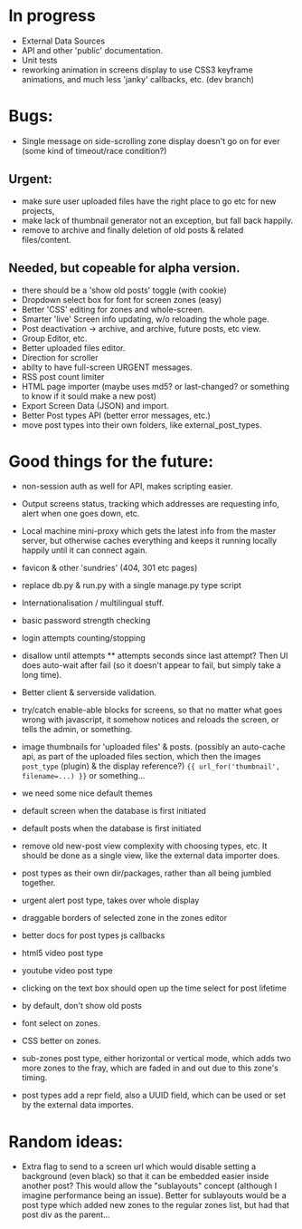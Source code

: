 # In progress

- External Data Sources
- API and other 'public' documentation.
- Unit tests
- reworking animation in screens display to use CSS3 keyframe animations, and much less 'janky' callbacks, etc. (dev branch)

# Bugs:

- Single message on side-scrolling zone display doesn't go on for ever (some kind of timeout/race condition?)

## Urgent:

- make sure user uploaded files have the right place to go etc for new projects,
- make lack of thumbnail generator not an exception, but fall back happily.
- remove to archive and finally deletion of old posts & related files/content.

## Needed, but copeable for alpha version.

- there should be a 'show old posts' toggle (with cookie)
- Dropdown select box for font for screen zones (easy)
- Better 'CSS' editing for zones and whole-screen.
- Smarter 'live' Screen info updating, w/o reloading the whole page.
- Post deactivation -> archive, and archive, future posts, etc view.
- Group Editor, etc.
- Better uploaded files editor.
- Direction for scroller
- abilty to have full-screen URGENT messages.
- RSS post count limiter
- HTML page importer (maybe uses md5? or last-changed? or something to know if it sould make a new post)
- Export Screen Data (JSON) and import.
- Better Post types API (better error messages, etc.)
- move post types into their own folders, like external_post_types.

# Good things for the future:

- non-session auth as well for API, makes scripting easier.
- Output screens status, tracking which addresses are requesting info, alert when one goes down, etc.
- Local machine mini-proxy which gets the latest info from the master server, but otherwise caches everything
  and keeps it running locally happily until it can connect again.
- favicon & other 'sundries' (404, 301 etc pages)
- replace db.py & run.py with a single manage.py type script
- Internationalisation / multilingual stuff.
- basic password strength checking
- login attempts counting/stopping
- disallow until attempts \*\* attempts seconds since last attempt?  Then UI does auto-wait after fail (so it doesn't appear to fail, but simply take a long time).
- Better client & serverside validation.
- try/catch enable-able blocks for screens, so that no matter what goes wrong
  with javascript, it somehow notices and reloads the screen, or tells the
  admin, or something.
- image thumbnails for 'uploaded files' & posts.
  (possibly an auto-cache api, as part of the uploaded files section, which
  then the images `post_type` (plugin) & the display reference?)
  `{{ url_for('thumbnail', filename=...) }}` or something...

- we need some nice default themes
- default screen when the database is first initiated
- default posts when the database is first initiated
- remove old new-post view complexity with choosing types, etc.  It should be done as a single
  view, like the external data importer does.
- post types as their own dir/packages, rather than all being jumbled together.
- urgent alert post type, takes over whole display
- draggable borders of selected zone in the zones editor
- better docs for post types js callbacks
- html5 video post type
- youtube video post type
- clicking on the text box should open up the time select for post lifetime
- by default, don't show old posts
- font select on zones.
- CSS better on zones.
- sub-zones post type, either horizontal or vertical mode, which adds two more zones to the fray, which are faded in and out due to this zone's timing.
- post types add a repr field, also a UUID field, which can be used or set by the external data importes.

# Random ideas:

- Extra flag to send to a screen url which would disable setting a background
  (even black) so that it can be embedded easier inside another post?  This would
  allow the "sublayouts" concept (although I imagine performance being an issue).
  Better for sublayouts would be a post type which added new zones to the regular zones list, but had that post div as the parent...
